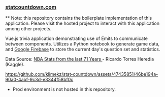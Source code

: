 ### [statcountdown.com](https://www.statcountdown.com)

** Note: this repository contains the boilerplate implementation of this application. Please visit the hosted project to interact with this application among other projects.

Vue.js trivia application demonstrating use of Emits to communicate between components. Utilizes a Python notebook to generate game data, and [Google Firebase](https://firebase.google.com) to store the current day's question set and statistics.

Data Source: [NBA Stats from the last 71 Years
](https://www.kaggle.com/datasets/ricardotorresheredia/nba-stats-from-the-last-71-years) - Ricardo Torres Heredia (Kaggle).


https://github.com/klimekz/stat-countdown/assets/47435851/46be194a-90a0-4abf-9c3d-e3344f58bf0c





* Prod environment is not hosted in this repository.
